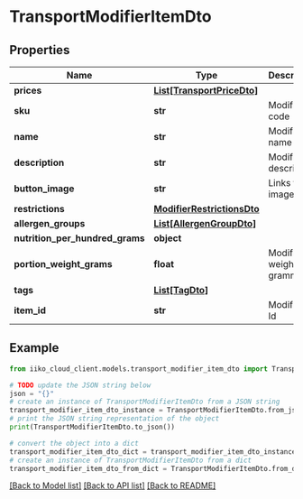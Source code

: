 # TransportModifierItemDto


## Properties

Name | Type | Description | Notes
------------ | ------------- | ------------- | -------------
**prices** | [**List[TransportPriceDto]**](TransportPriceDto.md) |  | [optional] 
**sku** | **str** | Modifier&#39;s code | [optional] 
**name** | **str** | Modifier&#39;s name | [optional] 
**description** | **str** | Modifier&#39;s description | [optional] 
**button_image** | **str** | Links to images | [optional] 
**restrictions** | [**ModifierRestrictionsDto**](ModifierRestrictionsDto.md) |  | [optional] 
**allergen_groups** | [**List[AllergenGroupDto]**](AllergenGroupDto.md) |  | [optional] 
**nutrition_per_hundred_grams** | **object** |  | [optional] 
**portion_weight_grams** | **float** | Modifier&#39;s weight in gramms | [optional] 
**tags** | [**List[TagDto]**](TagDto.md) |  | [optional] 
**item_id** | **str** | Modifier&#39;s Id | [optional] 

## Example

```python
from iiko_cloud_client.models.transport_modifier_item_dto import TransportModifierItemDto

# TODO update the JSON string below
json = "{}"
# create an instance of TransportModifierItemDto from a JSON string
transport_modifier_item_dto_instance = TransportModifierItemDto.from_json(json)
# print the JSON string representation of the object
print(TransportModifierItemDto.to_json())

# convert the object into a dict
transport_modifier_item_dto_dict = transport_modifier_item_dto_instance.to_dict()
# create an instance of TransportModifierItemDto from a dict
transport_modifier_item_dto_from_dict = TransportModifierItemDto.from_dict(transport_modifier_item_dto_dict)
```
[[Back to Model list]](../README.md#documentation-for-models) [[Back to API list]](../README.md#documentation-for-api-endpoints) [[Back to README]](../README.md)


